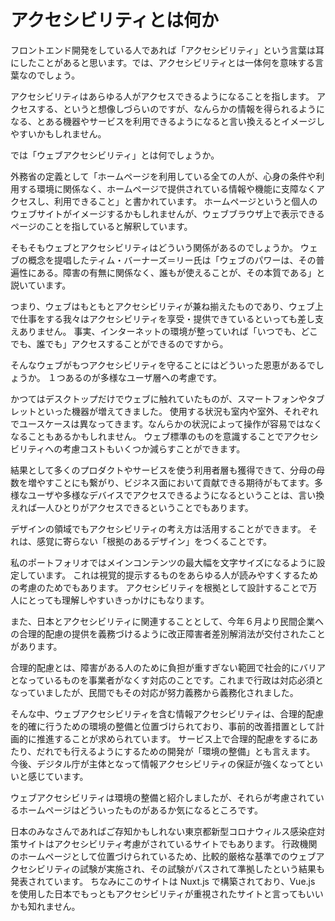 # アクセシビリティとは何か

フロントエンド開発をしている人であれば「アクセシビリティ」という言葉は耳にしたことがあると思います。では、アクセシビリティとは一体何を意味する言葉なのでしょう。

アクセシビリティはあらゆる人がアクセスできるようになることを指します。
アクセスする、というと想像しづらいのですが、なんらかの情報を得られるようになる、とある機器やサービスを利用できるようになると言い換えるとイメージしやすいかもしれません。

では「ウェブアクセシビリティ」とは何でしょうか。

外務省の定義として「ホームページを利用している全ての人が、心身の条件や利用する環境に関係なく、ホームページで提供されている情報や機能に支障なくアクセスし、利用できること」と書かれています。
ホームページというと個人のウェブサイトがイメージするかもしれませんが、ウェブブラウザ上で表示できるページのことを指していると解釈しています。

そもそもウェブとアクセシビリティはどういう関係があるのでしょうか。
ウェブの概念を提唱したティム・バーナーズ＝リー氏は「ウェブのパワーは、その普遍性にある。障害の有無に関係なく、誰もが使えることが、その本質である」と説いています。

つまり、ウェブはもともとアクセシビリティが兼ね揃えたものであり、ウェブ上で仕事をする我々はアクセシビリティを享受・提供できているといっても差し支えありません。
事実、インターネットの環境が整っていれば「いつでも、どこでも、誰でも」アクセスすることができるのですから。

そんなウェブがもつアクセシビリティを守ることにはどういった恩恵があるでしょうか。
１つあるのが多様なユーザ層への考慮です。

かつてはデスクトップだけでウェブに触れていたものが、スマートフォンやタブレットといった機器が増えてきました。
使用する状況も室内や室外、それぞれでユースケースは異なってきます。なんらかの状況によって操作が容易ではなくなることもあるかもしれません。
ウェブ標準のものを意識することでアクセシビリティへの考慮コストもいくつか減らすことができます。

結果として多くのプロダクトやサービスを使う利用者層も獲得できて、分母の母数を増やすことにも繋がり、ビジネス面において貢献できる期待がもてます。多様なユーザや多様なデバイスでアクセスできるようになるということは、言い換えれば一人ひとりがアクセスできるということでもあります。

デザインの領域でもアクセシビリティの考え方は活用することができます。
それは、感覚に寄らない「根拠のあるデザイン」をつくることです。

私のポートフォリオではメインコンテンツの最大幅を文字サイズになるように設定しています。
これは視覚的提示するものをあらゆる人が読みやすくするための考慮のためでもあります。
アクセシビリティを根拠として設計することで万人にとっても理解しやすいきっかけにもなります。

また、日本とアクセシビリティに関連することとして、今年６月より民間企業への合理的配慮の提供を義務づけるように改正障害者差別解消法が交付されたことがあります。

合理的配慮とは、障害がある人のために負担が重すぎない範囲で社会的にバリアとなっているものを事業者がなくす対応のことです。これまで行政は対応必須となっていましたが、民間でもその対応が努力義務から義務化されました。

そんな中、ウェブアクセシビリティを含む情報アクセシビリティは、合理的配慮を的確に行うための環境の整備と位置づけられており、事前的改善措置として計画的に推進することが求められています。
サービス上で合理的配慮をするにあたり、だれでも行えるようにするための開発が「環境の整備」とも言えます。
今後、デジタル庁が主体となって情報アクセシビリティの保証が強くなってといいと感じています。

ウェブアクセシビリティは環境の整備と紹介しましたが、それらが考慮されているホームページはどういったものがあるか気になるところです。

日本のみなさんであればご存知かもしれない東京都新型コロナウィルス感染症対策サイトはアクセシビリティ考慮がされているサイトでもあります。
行政機関のホームページとして位置づけられているため、比較的厳格な基準でのウェブアクセシビリティの試験が実施され、その試験がパスされて準拠したという結果も発表されています。
ちなみにこのサイトは Nuxt.js で構築されており、Vue.js を使用した日本でもっともアクセシビリティが重視されたサイトと言ってもいいかも知れません。
